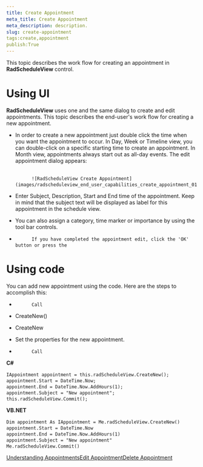 ```yaml
---
title: Create Appointment
meta_title: Create Appointment
meta_description: description.
slug: create-appointment
tags:create,appointment
publish:True
---
```



This topic describes the work flow for creating an appointment in __RadScheduleView__ control.
      

# Using UI

__RadScheduleView__ uses one and the same dialog to create and edit appointments. This topic describes the end-user's work flow for creating a new appointment.
        

* In order to create a new appointment just double click the time when you want the appointment to occur. In Day, Week or Timeline view, you can double-click on a specific starting time to create an appointment. In Month view, appointments always start out as all-day events. The edit appointment dialog appears:


               
            ![RadScheduleView Create Appointment](images/radscheduleview_end_user_capabilities_create_appointment_01.png)

* Enter Subject, Description, Start and End time of the appointment. Keep in mind that the subject text will be displayed as label for this appointment in the schedule view.

* You can also assign a category, time marker or importance by using the tool bar controls.

* 
            If you have completed the appointment edit, click the 'OK' button or press the 

# Using code

You can add new appointment using the code. Here are the steps to accomplish this:

* 
            Call

* CreateNew()

* CreateNew

* Set the properties for the new appointment.

* 
            Call 


 __C#__
    


	IAppointment appointment = this.radScheduleView.CreateNew();
	appointment.Start = DateTime.Now;
	appointment.End = DateTime.Now.AddHours(1);
	appointment.Subject = "New appointment";
	this.radScheduleView.Commit();




 __VB.NET__
    


	Dim appointment As IAppointment = Me.radScheduleView.CreateNew()
	appointment.Start = DateTime.Now
	appointment.End = DateTime.Now.AddHours(1)
	appointment.Subject = "New appointment"
	Me.radScheduleView.Commit()



[Understanding Appointments]({{slug:understanding-appointments}})[Edit Appointment]({{slug:edit-appointment}})[Delete Appointment]({{slug:delete-appointment}})
